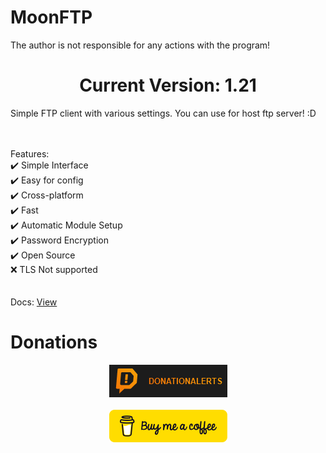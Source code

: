 # MoonFTP
The author is not responsible for any actions with the program!
<center><h1>Current Version: 1.21</h1></center>

Simple FTP client with various settings. You can use for host ftp server! :D <br><br><br>

Features:<br>
  ✔️ Simple Interface<br>
  ✔️ Easy for config<br>
  ✔️ Cross-platform<br>
  ✔️ Fast<br>
  ✔️ Automatic Module Setup<br>
  ✔️ Password Encryption<br>
  ✔️ Open Source<br>
  ❌ TLS Not supported<br>
<br><br>
Docs: <a href="https://github.com/KDSS-Research/MoonFTP/blob/main/docs/docs.md">View</a> <br>

<h1>Donations</h1>
<center><a href="https://www.donationalerts.com/r/coolman96"><img src="https://raw.githubusercontent.com/KDSS-Research/MoonFTP/main/.github/donation_alerts.png"></a></center><br>
<center><a href="https://www.buymeacoffee.com/coolman96"><img src="https://raw.githubusercontent.com/KDSS-Research/MoonFTP/main/.github/buymeacoffee.png"></a></center>
